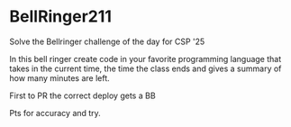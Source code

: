 # BellRinger211
Solve the Bellringer challenge of the day for CSP '25

In this bell ringer create code in your favorite programming language that takes in the current time, the time the class ends and gives a summary of how many minutes are left.

First to PR the correct deploy gets a BB

Pts for accuracy and try.
